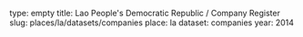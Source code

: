 type: empty
title: Lao People's Democratic Republic / Company Register
slug: places/la/datasets/companies
place: la
dataset: companies
year: 2014
